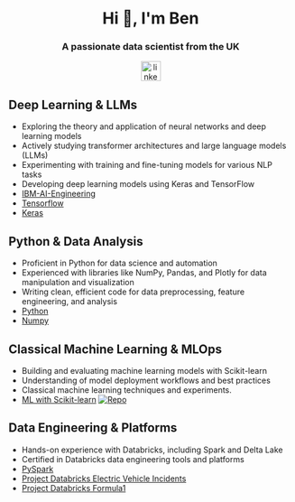 <h1 align="center">Hi 👋, I'm Ben</h1>
<h3 align="center">A passionate data scientist from the UK</h3>

<div align="center">
  <a href="https://www.linkedin.com/in/benjamin-brooke-097063159">
  <img src="https://img.shields.io/static/v1?message=LinkedIn&logo=linkedin&label=&color=0077B5&logoColor=white&labelColor=&style=for-the-badge" height="35" alt="linkedin logo"/>
  </a>
</div>

## Deep Learning & LLMs
- Exploring the theory and application of neural networks and deep learning models
- Actively studying transformer architectures and large language models (LLMs)
- Experimenting with training and fine-tuning models for various NLP tasks
- Developing deep learning models using Keras and TensorFlow
- [IBM-AI-Engineering](https://github.com/BenBrooke450/IBM-AI-Engineering)
- [Tensorflow](https://github.com/benbrooke/scikit-learn-projects)
- [Keras](https://github.com/BenBrooke450/Python-Keras)

## Python & Data Analysis
- Proficient in Python for data science and automation
- Experienced with libraries like NumPy, Pandas, and Plotly for data manipulation and visualization
- Writing clean, efficient code for data preprocessing, feature engineering, and analysis
- [Python](https://github.com/BenBrooke450/Python)
- [Numpy](https://github.com/BenBrooke450/Python-NumPy)


## Classical Machine Learning & MLOps
- Building and evaluating machine learning models with Scikit-learn
- Understanding of model deployment workflows and best practices
- Classical machine learning techniques and experiments.
- [ML with Scikit-learn](https://github.com/benbrooke/scikit-learn-projects)
[![Repo](https://img.shields.io/badge/ML%20Project-Scikit--learn-blue?style=for-the-badge&logo=github)](https://github.com/benbrooke/scikit-learn-projects)


## Data Engineering & Platforms
- Hands-on experience with Databricks, including Spark and Delta Lake
- Certified in Databricks data engineering tools and platforms
- [PySpark](https://github.com/BenBrooke450/Python-PySpark)
- [Project Databricks Electric Vehicle Incidents](https://github.com/BenBrooke450/Project-Databricks-Electric-Vehicle-Incidents)
- [Project Databricks Formula1](https://github.com/BenBrooke450/Project-Databricks-Formula1)

